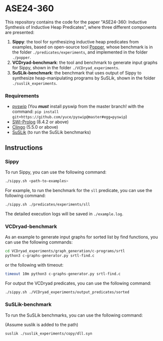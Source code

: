 # ASE24-360 

This repository contains the code for the paper "ASE24-360: Inductive Synthesis of Inductive Heap Predicates", where three different components are presented:

1. **Sippy**: the tool for synthesizing inductive heap predicates from examples, based on open-source tool [Popper](https://github.com/logic-and-learning-lab/Popper), whose benchmark is in the folder `./predicates/experiments`, and implemented in the folder `./popper`.
2. **VCDryad-benchmark**: the tool and benchmark to generate input graphs for Sippy, shown in the folder `./VCDryad_experiments`.
3. **SuSLik-benchmark**: the benchmark that uses output of Sippy to synthesize heap-manipulating programs by SuSLik, shown in the folder `./suslik_experiments`.


### Requirements

- [pyswip](https://github.com/yuce/pyswip) (You **_must_** install pyswip from the master branch! with  the command: `pip install git+https://github.com/yuce/pyswip@master#egg=pyswip`)
- [SWI-Prolog](https://www.swi-prolog.org) (8.4.2 or above)
- [Clingo](https://potassco.org/clingo/) (5.5.0 or above)
- [SuSLik](https://github.com/TyGuS/suslik/) (to run the SuSLik benchmarks)


## Instructions

### Sippy

To run Sippy, you can use the following command:

```bash
./sippy.sh <path-to-examples>
```

For example, to run the benchmark for the `sll` predicate, you can use the following command:

```bash
./sippy.sh ./predicates/experiments/sll
```

The detailed execution logs will be saved in `./example.log`.

### VCDryad-benchmark

As an example to generate input graphs for sorted list by find functions, you can use the following commands:

```bash
cd VCDryad_experiments/graph_generation/c-programs/srtl
python3 c-graphs-generator.py srtl-find.c
```
or the following with timeout:
```bash
timeout 10m python3 c-graphs-generator.py srtl-find.c 
```

For output the VCDryad predicates, you can use the following command:

```bash
./sippy.sh ./VCDryad_experiments/output_predicates/sorted
```

### SuSLik-benchmark

To run the SuSLik benchmarks, you can use the following command:

(Assume suslik is added to the path)

```bash
suslik ./suslik_experiments/copy/dll.syn
```
